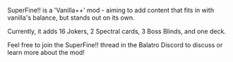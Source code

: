 SuperFine!! is a 'Vanilla++' mod - aiming to add content that fits in with vanilla's balance, but stands out on its own.

Currently, it adds 16 Jokers, 2 Spectral cards, 3 Boss Blinds, and one deck.

Feel free to join the SuperFine!! thread in the Balatro Discord to discuss or learn more about the mod!